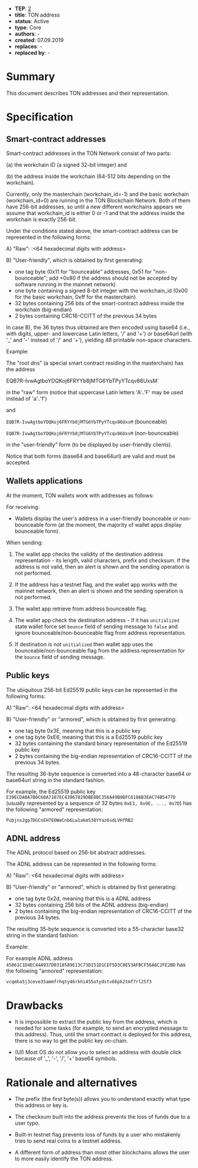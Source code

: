 - **TEP**: [2](https://github.com/ton-blockchain/TEPs/pull/2)
- **title**: TON address
- **status**: Active
- **type**: Core
- **authors**: -
- **created**: 07.09.2019
- **replaces**: -
- **replaced by**: -

# Summary

This document describes TON addresses and their representation.

# Specification

## Smart-contract addresses

Smart-contract addresses in the TON Network consist of two parts:

(a) the workchain ID (a signed 32-bit integer) and

(b) the address inside the workchain (64-512 bits depending on the workchain).

Currently, only the masterchain (workchain_id=-1) and the basic workchain (workchain_id=0) are running in the TON Blockchain Network. Both of them have 256-bit addresses, so until a new different workchains appears we assume that workchain_id is either 0 or -1 and that the address inside the workchain is exactly 256-bit.

Under the conditions stated above, the smart-contract address can be represented in the following forms:

A) "Raw": <decimal workchain_id>:<64 hexadecimal digits with address>

B) "User-friendly", which is obtained by first generating:
- one tag byte (0x11 for "bounceable" addresses, 0x51 for "non-bounceable"; add +0x80 if the address should not be accepted by software running in the mainnet network)
- one byte containing a signed 8-bit integer with the workchain_id (0x00 for the basic workchain, 0xff for the masterchain)
- 32 bytes containing 256 bits of the smart-contract address inside the workchain (big-endian)
- 2 bytes containing CRC16-CCITT of the previous 34 bytes

In case B), the 36 bytes thus obtained are then encoded using base64 (i.e., with digits, upper- and lowercase Latin letters, '/' and '+') or base64url (with '_' and '-' instead of '/' and '+'), yielding 48 printable non-space characters.

Example:

The "root dns" (a special smart contract residing in the masterchain) has the address

EQB7R-IvwAgtboYDQKoj6FRYYb8jMTG6YbTPyYTcqv86UxsM`

in the "raw" form (notice that uppercase Latin letters 'A'..'F' may be used instead of 'a'..'f')

and

`EQB7R-IvwAgtboYDQKoj6FRYYb8jMTG6YbTPyYTcqv86UxsM` (bounceable)

`EQB7R-IvwAgtboYDQKoj6FRYYb8jMTG6YbTPyYTcqv86UxsM` (non-bounceable)

in the "user-friendly" form (to be displayed by user-friendly clients). 

Notice that both forms (base64 and base64url) are valid and must be accepted.

## Wallets applications

At the moment, TON wallets work with addresses as follows:

For receiving:

- Wallets display the user's address in a user-friendly bounceable or non-bounceable form (at the moment, the majority of wallet apps display bounceable form).

When sending:

1) The wallet app checks the validity of the destination address representation - its length, valid characters, prefix and checksum. If the address is not valid, then an alert is shown and the sending operation is not performed.

2) If the address has a testnet flag, and the wallet app works with the mainnet network, then an alert is shown and the sending operation is not performed.

3) The wallet app retrieve from address bounceable flag.

4) The wallet app check the destination address - if it has `unitialized` state wallet force set `bounce` field of sending message to `false` and ignore bounceable/non-bounceable flag from address representation.

5) If destination is not `unitialized` then wallet app uses the bounceable/non-bounceable flag from the address representation for the `bounce` field of sending message.

## Public keys

The ubiquitous 256-bit Ed25519 public keys can be represented in the following forms:

A) "Raw": <64 hexadecimal digits with address>

B) "User-friendly" or "armored", which is obtained by first generating:

- one tag byte 0x3E, meaning that this is a public key
- one tag byte 0xE6, meaning that this is a Ed25519 public key
- 32 bytes containing the standard binary representation of the Ed25519 public key
- 2 bytes containing the big-endian representation of CRC16-CCITT of the previous 34 bytes.

The resulting 36-byte sequence is converted into a 48-character base64 or base64url string in the standard fashion. 

For example, the Ed25519 public key `E39ECDA0A7B0C60A7107EC43967829DBE8BC356A49B9DFC6186B3EAC74B5477D` (usually represented by a sequence of 32 bytes `0xE3, 0x9E, ..., 0x7D`) has the following "armored" representation:

`Pubjns2gp7DGCnEH7EOWeCnb6Lw1akm538YYaz6sdLVHfRB2`

## ADNL address

The ADNL protocol based on 256-bit abstract addresses.

The ADNL address can be represented in the following forms:

A) "Raw": <64 hexadecimal digits with address>

B) "User-friendly" or "armored", which is obtained by first generating:

- one tag byte 0x2d, meaning that this is a ADNL address
- 32 bytes containing 256 bits of the ADNL address (big-endian)
- 2 bytes containing the big-endian representation of CRC16-CCITT of the previous 34 bytes.

The resulting 35-byte sequence is converted into a 55-character base32 string in the standard fashion.

Example:

For example ADNL address `45061C1D4EC44A937D0318589E13C73D151D1CEF5D3C0E53AFBCF56A6C2FE2BD` has the following "armored" representation:

`vcqmha5j3ceve35ammfrhqty46rkhi455otydstv66pk2tmf7rl25f3`

# Drawbacks

- It is impossible to extract the public key from the address, which is needed for some tasks (for example, to send an encrypted message to this address). 
   Thus, until the smart contract is deployed for this address, there is no way to get the public key on-chain.

- (UI) Most OS do not allow you to select an address with double click because of '_', '-', '/', '+' base64 symbols. 

# Rationale and alternatives

- The prefix (the first byte(s)) allows you to understand exactly what type this address or key is.

- The checksum built into the address prevents the loss of funds due to a user typo.

- Built-in testnet flag prevents loss of funds by a user who mistakenly tries to send real coins to a testnet address.

- A different form of address than most other blockchains allows the user to more easily identify the TON address.
